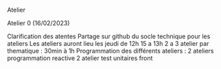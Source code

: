 Atelier  

Atelier 0 (16/02/2023)

Clarification des atentes
Partage sur github du socle technique pour les ateliers
Les ateliers auront lieu les jeudi de 12h 15 a 13h
2 a 3 atelier par thematique : 30min à 1h
Programmation des différents ateliers :
	2 ateliers programmation reactive
	2 atelier test unitaires front 